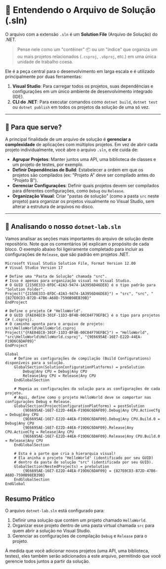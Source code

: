 # 📄 Entendendo o Arquivo de Solução (.sln)

O arquivo com a extensão `.sln` é um **Solution File** (Arquivo de Solução) do .NET.

> Pense nele como um "contêiner" 📦 ou um "índice" que organiza um ou mais projetos relacionados (`.csproj`, `.vbproj`, etc.) em uma única unidade de trabalho coesa.

Ele é a peça central para o desenvolvimento em larga escala e é utilizado principalmente por duas ferramentas:

1. **Visual Studio**: Para carregar todos os projetos, suas dependências e configurações em um único ambiente de desenvolvimento integrado (IDE).
2. **CLI do .NET**: Para executar comandos como `dotnet build`, `dotnet test` ou `dotnet publish` em todos os projetos da solução de uma só vez.

---

## 🎯 Para que serve?

A principal finalidade de um arquivo de solução é **gerenciar a complexidade** de aplicações com múltiplos projetos. Em vez de abrir cada projeto individualmente, você abre o arquivo `.sln`, e ele cuida de:

- **Agrupar Projetos**: Manter juntos uma API, uma biblioteca de classes e um projeto de testes, por exemplo.
- **Definir Dependências de Build**: Estabelecer a ordem em que os projetos são compilados (ex: "Projeto A" deve ser compilado antes do "Projeto B").
- **Gerenciar Configurações**: Definir quais projetos devem ser compilados para diferentes configurações, como `Debug` ou `Release`.
- **Organização Visual**: Criar "pastas de solução" (como a pasta `src` neste projeto) para organizar os projetos visualmente no Visual Studio, sem alterar a estrutura de arquivos no disco.

---

## 🔬 Analisando o nosso `dotnet-lab.sln`

Vamos analisar as seções mais importantes do arquivo de solução deste repositório. Note que os comentários (`#`) explicam o propósito de cada bloco. O exemplo abaixo foi ligeiramente completado para incluir as configurações de `Release`, que são padrão em projetos .NET.

```sln
Microsoft Visual Studio Solution File, Format Version 12.00
# Visual Studio Version 17

# Define uma "Pasta de Solução" chamada "src".
# Isso é apenas para organização visual no Visual Studio.
# O GUID {2150E333-8FDC-42A3-9474-1A3956D46DE8} é o tipo padrão para "Solution Folder".
Project("{2150E333-8FDC-42A3-9474-1A3956D46DE8}") = "src", "src", "{827E0CD3-B72D-47B6-A68D-7590B98EB39B}"
EndProject

# Define o projeto C# "HelloWorld".
# O GUID {FAE04EC0-301F-11D3-BF4B-00C04F79EFBC} é o tipo para projetos C# (.csproj).
# O caminho aponta para o arquivo de projeto: src\HelloWorld\HelloWorld.csproj
Project("{FAE04EC0-301F-11D3-BF4B-00C04F79EFBC}") = "HelloWorld", "src\HelloWorld\HelloWorld.csproj", "{9E6695AE-16E7-E22D-44EA-F19D6C6DAF09}"
EndProject

Global
	# Define as configurações de compilação (Build Configurations) disponíveis para a solução.
	GlobalSection(SolutionConfigurationPlatforms) = preSolution
		Debug|Any CPU = Debug|Any CPU
		Release|Any CPU = Release|Any CPU
	EndGlobalSection

	# Mapeia as configurações da solução para as configurações de cada projeto.
	# Aqui, define como o projeto HelloWorld deve se comportar nas configurações Debug e Release.
	GlobalSection(ProjectConfigurationPlatforms) = postSolution
		{9E6695AE-16E7-E22D-44EA-F19D6C6DAF09}.Debug|Any CPU.ActiveCfg = Debug|Any CPU
		{9E6695AE-16E7-E22D-44EA-F19D6C6DAF09}.Debug|Any CPU.Build.0 = Debug|Any CPU
		{9E6695AE-16E7-E22D-44EA-F19D6C6DAF09}.Release|Any CPU.ActiveCfg = Release|Any CPU
		{9E6695AE-16E7-E22D-44EA-F19D6C6DAF09}.Release|Any CPU.Build.0 = Release|Any CPU
	EndGlobalSection

	# Esta é a parte que cria a hierarquia visual!
	# Ela aninha o projeto "HelloWorld" (identificado por seu GUID)
	# dentro da pasta de solução "src" (identificada por seu GUID).
	GlobalSection(NestedProjects) = preSolution
		{9E6695AE-16E7-E22D-44EA-F19D6C6DAF09} = {827E0CD3-B72D-47B6-A68D-7590B98EB39B}
	EndGlobalSection
EndGlobal
```

## Resumo Prático

O arquivo `dotnet-lab.sln` está configurado para:

1. Definir uma solução que contém um projeto chamado `HelloWorld`.
2. Organizar esse projeto dentro de uma pasta virtual chamada `src` para quem abrir a solução no Visual Studio.
3. Gerenciar as configurações de compilação `Debug` e `Release` para o projeto.

À medida que você adicionar novos projetos (uma API, uma biblioteca, testes), eles também serão adicionados a este arquivo, permitindo que você gerencie todos juntos a partir da solução.